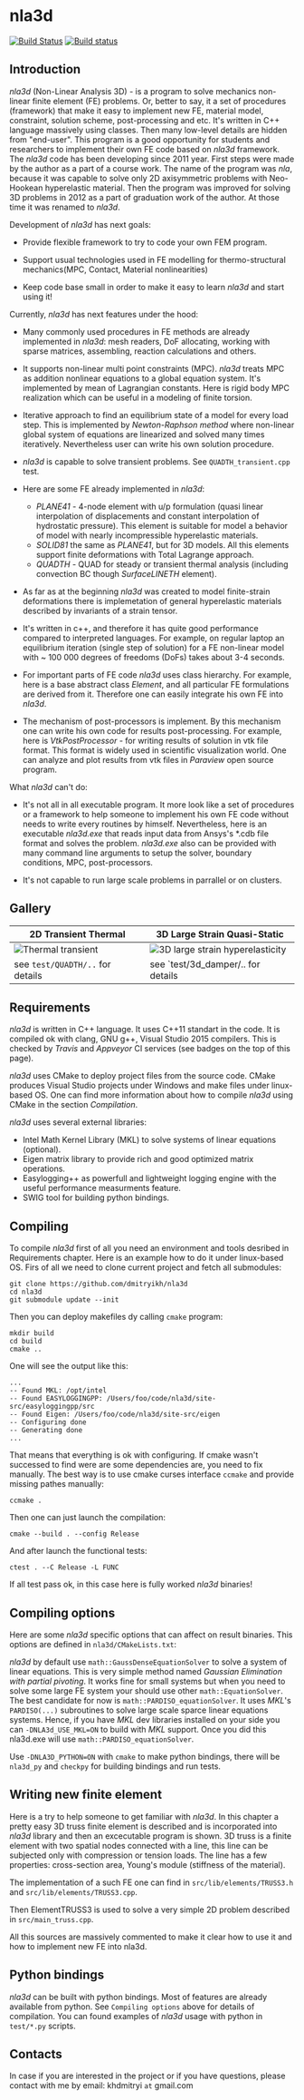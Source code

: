 # nla3d

[![Build Status](https://travis-ci.org/dmitryikh/nla3d.svg?branch=master)](https://travis-ci.org/dmitryikh/nla3d)
[![Build status](https://ci.appveyor.com/api/projects/status/mivnpx9ok0j3a8iy?svg=true)](https://ci.appveyor.com/project/dmitryikh/nla3d)

## Introduction

_nla3d_ (Non-Linear Analysis 3D) - is a program to solve mechanics non-linear finite element (FE)
problems. Or, better to say, it a set of procedures (framework) that make it easy to implement new
FE, material model, constraint, solution scheme, post-processing and etc. It's written in C++
language massively using classes. Then many low-level details are hidden from "end-user". This
program is a good opportunity for students and researchers to implement their own FE code based on
_nla3d_ framework. The _nla3d_ code has been developing since 2011 year. First steps were made by
the author as a part of a course work. The name of the program was _nla_, because it was capable to
solve only 2D axisymmetric problems with Neo-Hookean hyperelastic material. Then the program was
improved for solving 3D problems in 2012 as a part of graduation work of the author. At those time
it was renamed to _nla3d_.

Development of _nla3d_ has next goals:

  * Provide flexible framework to try to code your own FEM program.

  * Support usual technologies used in FE modelling for thermo-structural mechanics(MPC, Contact,
    Material nonlinearities)

  * Keep code base small in order to make it easy to learn _nla3d_ and start using
    it!

Currently, _nla3d_ has next features under the hood: 

  * Many commonly used procedures in FE methods are already implemented in _nla3d_: mesh readers,
    DoF allocating, working with sparse matrices, assembling, reaction calculations and others.

  * It supports non-linear multi point constraints (MPC). _nla3d_ treats MPC as addition nonlinear
    equations to a global equation system. It's implemented by mean of Lagrangian constants. Here is
    rigid body MPC realization which can be useful in a modeling of finite torsion.

  * Iterative approach to find an equilibrium state of a model for every load step. This is
    implemented by _Newton-Raphson method_ where non-linear global system of equations are
    linearized and solved many times iteratively. Nevertheless user can write his own solution
    procedure.

  * _nla3d_ is capable to solve transient problems. See `QUADTH_transient.cpp` test.

  * Here are some FE already implemented in _nla3d_:
    - *PLANE41* - 4-node element with u/p formulation (quasi linear
      interpolation of displacements and constant interpolation of hydrostatic pressure). This element
      is suitable for model a behavior of model with nearly incompressible hyperelastic materials.
    - *SOLID81* the same as *PLANE41*, but for 3D models. All this elements support finite
      deformations with Total Lagrange approach.
    - *QUADTH* - QUAD for steady or transient thermal analysis (including convection BC though
      *SurfaceLINETH* element).

  * As far as at the beginning _nla3d_ was created to model finite-strain deformations there is
    implemetation of general hyperelastic materials described by invariants of a strain tensor.

  * It's written in c++, and therefore it has quite good performance compared to interpreted
    languages. For example, on regular laptop an equilibrium iteration (single step of solution) for
a FE non-linear model with ~ 100 000 degrees of freedoms (DoFs) takes about 3-4 seconds.

  * For important parts of FE code _nla3d_ uses class hierarchy. For example, here is a base
    abstract class _Element_, and all particular FE formulations are derived from it. Therefore one
    can easily integrate his own FE into _nla3d_.

  * The mechanism of post-processors is implement. By this mechanism one can write his own code for
    results post-processing. For example, here is _VtkPostProcessor_ - for writing results of
solution in vtk file format. This format is widely used in scientific visualization world.  One can
analyze and plot results from vtk files in _Paraview_ open source program.

What _nla3d_ can't do:

  * It's not all in all executable program. It more look like a set of procedures or a framework to
    help someone to implement his own FE code without needs to write every routines by himself.
Nevertheless, here is an executable _nla3d.exe_ that reads input data from Ansys's *.cdb file format
and solves the problem. _nla3d.exe_ also can be provided with many command line arguments to setup
the solver, boundary conditions, MPC, post-processors.

  * It's not capable to run large scale problems in parrallel or on clusters.


## Gallery

| 2D Transient Thermal | 3D Large Strain Quasi-Static |
|----------------------|------------------------------|
| ![Thermal transient](test/QUADTH/timeplot.gif?raw=true "Thermal transient") | ![3D large strain hyperelasticity](test/3d_damper/3d_damper_timeplot.gif?raw=true "3D large strain hyperelasticity") |
| see `test/QUADTH/..` for details | see `test/3d_damper/.. for details |


## Requirements

_nla3d_ is written in C++ language. It uses C++11 standart in the code. It is compiled ok with
clang, GNU g++, Visual Studio 2015 compilers. This is checked by _Travis_ and _Appveyor_ CI
services (see badges on the top of this page).

_nla3d_ uses CMake to deploy project files from the source code. CMake produces Visual Studio projects
under Windows and make files under linux-based OS. One can find more information about how to
compile _nla3d_ using CMake in the section *Compilation*.

_nla3d_ uses several external libraries:

  * Intel Math Kernel Library (MKL) to solve systems of linear equations (optional).
  * Eigen matrix library to provide rich and good optimized matrix operations.
  * Easylogging++ as powerfull and lightweight logging engine with the useful performance measurments
    feature.
  * SWIG tool for building python bindings.

## Compiling

To compile _nla3d_ first of all you need an environment and tools desribed in Requirements chapter.
Here is an example how to do it under linux-based OS. Firs of all we need to clone current project
and fetch all submodules:

```
git clone https://github.com/dmitryikh/nla3d
cd nla3d
git submodule update --init
```

Then you can deploy makefiles dy calling ```cmake``` program:

```
mkdir build
cd build
cmake ..
```

One will see the output like this:

```
...
-- Found MKL: /opt/intel  
-- Found EASYLOGGINGPP: /Users/foo/code/nla3d/site-src/easyloggingpp/src  
-- Found Eigen: /Users/foo/code/nla3d/site-src/eigen  
-- Configuring done
-- Generating done
...
```

That means that everything is ok with configuring.
If cmake wasn't successed to find were are some dependencies are, you need to fix manually. The
best way is to use cmake curses interface ```ccmake``` and provide missing pathes manually:

```
ccmake .
```

Then one can just launch the compilation:

```
cmake --build . --config Release
```

And after launch the functional tests:

```
ctest . --C Release -L FUNC
```

If all test pass ok, in this case here is fully worked _nla3d_ binaries!

## Compiling options

Here are some _nla3d_ specific options that can affect on result binaries. This options are defined
in ```nla3d/CMakeLists.txt```:

_nla3d_ by default use ```math::GaussDenseEquationSolver``` to solve a system of linear equations. This is
very simple method named _Gaussian Elimination with partial pivoting_. It works fine for small
systems but when you need to solve some large FE system your should use other ```math::EquationSolver```.
The best candidate for now is ```math::PARDISO_equationSolver```. It uses _MKL_'s ```PARDISO(...)```
subroutines to solve large scale sparce linear equations systems. Hence, if you have _MKL_ dev
libraries installed on your side you can `-DNLA3d_USE_MKL=ON` to build with _MKL_ support.
Once you did this nla3d.exe will use ```math::PARDISO_equationSolver```.

Use `-DNLA3D_PYTHON=ON` with `cmake` to make python bindings, there will be `nla3d_py` and `checkpy` for building bindings and run tests.

## Writing new finite element

Here is a try to help someone to get familiar with _nla3d_. In this chapter a pretty easy 3D
truss finite element is described and is incorporated into _nla3d_ library and then an excecutable
program is shown. 3D truss is a finite element with two spatial nodes connected with a line, this
line can be subjected only with compression or tension loads. The line has a few properties:
cross-section area, Young's module (stiffness of the material).

The implementation of a such FE one can find in ```src/lib/elements/TRUSS3.h``` and ```src/lib/elements/TRUSS3.cpp```.

Then ElementTRUSS3 is used to solve a very simple 2D problem described in ```src/main_truss.cpp```.

All this sources are massively commented to make it clear how to use it and how to implement new FE
into nla3d.

## Python bindings

_nla3d_ can be built with python bindings. Most of features are already available from python. See `Compiling options` above for details of compilation. You can found examples of _nla3d_ usage with python in `test/*.py` scripts.

## Contacts

In case if you are interested in the project or if you have questions, please contact with me by
email: khdmitryi ```at``` gmail.com
